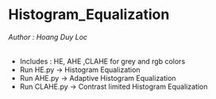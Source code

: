 # Histogram_Equalization
###### Author : Hoang Duy Loc
- Includes : HE, AHE ,CLAHE for grey and rgb colors 
- Run HE.py -> Histogram Equalization 
- Run AHE.py -> Adaptive Histogram Equalization 
- Run CLAHE.py -> Contrast limited Histogram Equalization
